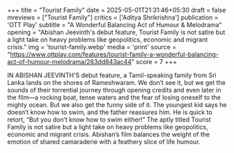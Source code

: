 +++
title = "Tourist Family"
date = 2025-05-01T21:31:46+05:30
draft = false
mreviews = ["Tourist Family"]
critics = ['Aditya Shrikrishna']
publication = 'OTT Play'
subtitle = "A Wonderful Balancing Act of Humour & Melodrama"
opening = "Abishan Jeevinth's debut feature, Tourist Family is not satire but a light take on heavy problems like geopolitics, economic and migrant crisis."
img = 'tourist-family.webp'
media = 'print'
source = "https://www.ottplay.com/features/tourist-family-a-wonderful-balancing-act-of-humour-melodrama/263dd843ac44"
score = 7
+++

IN ABISHAN JEEVINTH'S debut feature, a Tamil-speaking family from Sri Lanka lands on the shores of Rameshwaram. We don’t see it, but we get the sounds of their torrential journey through opening credits and even later in the film—a rocking boat, tense waters and the fear of losing oneself to the mighty ocean. But we also get the funny side of it. The youngest kid says he doesn’t know how to swim, and the father reassures him. He is quick to retort, “But you don’t know how to swim either!” The aptly titled Tourist Family is not satire but a light take on heavy problems like geopolitics, economic and migrant crisis. Abishan’s film balances the weight of the emotion of shared camaraderie with a feathery slice of life humour.
